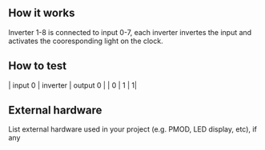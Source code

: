 <!---

This file is used to generate your project datasheet. Please fill in the information below and delete any unused
sections.

You can also include images in this folder and reference them in the markdown. Each image must be less than
512 kb in size, and the combined size of all images must be less than 1 MB.
-->

## How it works

Inverter 1-8 is connected to input 0-7, each inverter invertes the input and activates the cooresponding light on the clock.

## How to test
| input 0 | inverter | output 0 |
|    0    |       1  |         1|

## External hardware

List external hardware used in your project (e.g. PMOD, LED display, etc), if any
